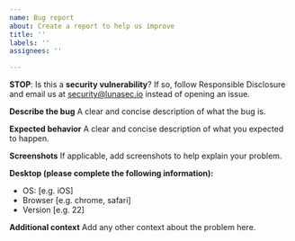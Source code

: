 ```yaml
---
name: Bug report
about: Create a report to help us improve
title: ''
labels: ''
assignees: ''

---
```


**STOP**: Is this a **security vulnerability**?  If so, follow Responsible Disclosure and email us at security@lunasec.io instead of opening an issue.  

**Describe the bug**
A clear and concise description of what the bug is.

**Expected behavior**
A clear and concise description of what you expected to happen.

**Screenshots**
If applicable, add screenshots to help explain your problem.

**Desktop (please complete the following information):**
 - OS: [e.g. iOS]
 - Browser [e.g. chrome, safari]
 - Version [e.g. 22]

**Additional context**
Add any other context about the problem here.
